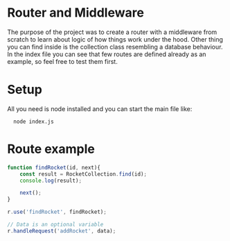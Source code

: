 # Router and Middleware
The purpose of the project was to create a router with a middleware from scratch to learn about logic of how things work under the hood.
Other thing you can find inside is the collection class resembling a database behaviour. In the index file you can see that few routes are defined already as an example,
so feel free to test them first.


# Setup
All you need is node installed and you can start the main file like:

```
  node index.js
```


# Route example
```js
function findRocket(id, next){
    const result = RocketCollection.find(id);
    console.log(result);

    next();
}

r.use('findRocket', findRocket);

// Data is an optional variable
r.handleRequest('addRocket', data);
```

